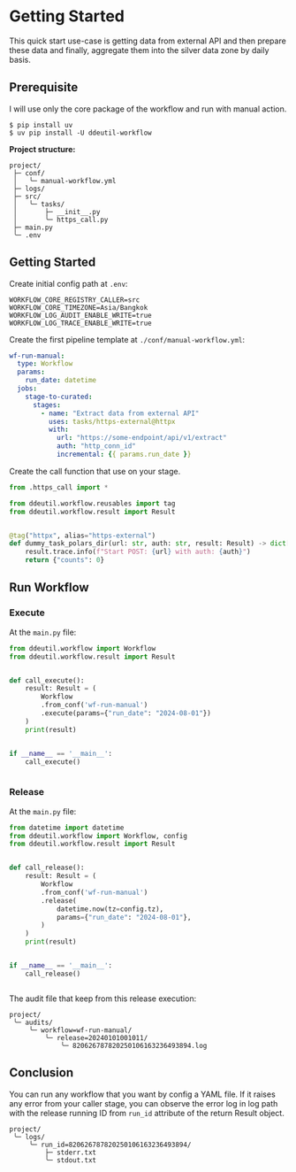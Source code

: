 # Getting Started

This quick start use-case is getting data from external API and then prepare these
data and finally, aggregate them into the silver data zone by daily basis.

## Prerequisite

I will use only the core package of the workflow and run with manual action.

```shell
$ pip install uv
$ uv pip install -U ddeutil-workflow
```

**Project structure:**

```text
project/
 ├─ conf/
 │   ╰─ manual-workflow.yml
 ├─ logs/
 ├─ src/
 │   ╰─ tasks/
 │       ├─ __init__.py
 │       ╰─ https_call.py
 ├─ main.py
 ╰─ .env
```

## Getting Started

Create initial config path at `.env`:

```dotenv
WORKFLOW_CORE_REGISTRY_CALLER=src
WORKFLOW_CORE_TIMEZONE=Asia/Bangkok
WORKFLOW_LOG_AUDIT_ENABLE_WRITE=true
WORKFLOW_LOG_TRACE_ENABLE_WRITE=true
```

Create the first pipeline template at `./conf/manual-workflow.yml`:

```yaml title="./conf/manual-workflow.yml"
wf-run-manual:
  type: Workflow
  params:
    run_date: datetime
  jobs:
    stage-to-curated:
      stages:
        - name: "Extract data from external API"
          uses: tasks/https-external@httpx
          with:
            url: "https://some-endpoint/api/v1/extract"
            auth: "http_conn_id"
            incremental: {{ params.run_date }}
```

Create the call function that use on your stage.

```python title="./src/__init__.py"
from .https_call import *
```

```python title="./src/https_call.py"
from ddeutil.workflow.reusables import tag
from ddeutil.workflow.result import Result


@tag("httpx", alias="https-external")
def dummy_task_polars_dir(url: str, auth: str, result: Result) -> dict[str, int]:
    result.trace.info(f"Start POST: {url} with auth: {auth}")
    return {"counts": 0}
```

## Run Workflow

### Execute

At the `main.py` file:

```python title="./main.py"
from ddeutil.workflow import Workflow
from ddeutil.workflow.result import Result


def call_execute():
    result: Result = (
        Workflow
        .from_conf('wf-run-manual')
        .execute(params={"run_date": "2024-08-01"})
    )
    print(result)


if __name__ == '__main__':
    call_execute()
```

```text

```

### Release

At the `main.py` file:

```python title="./main.py"
from datetime import datetime
from ddeutil.workflow import Workflow, config
from ddeutil.workflow.result import Result


def call_release():
    result: Result = (
        Workflow
        .from_conf('wf-run-manual')
        .release(
            datetime.now(tz=config.tz),
            params={"run_date": "2024-08-01"},
        )
    )
    print(result)


if __name__ == '__main__':
    call_release()
```

```text

```

The audit file that keep from this release execution:

```text
project/
 ╰─ audits/
     ╰─ workflow=wf-run-manual/
         ╰─ release=20240101001011/
             ╰─ 820626787820250106163236493894.log
```

## Conclusion

You can run any workflow that you want by config a YAML file. If it raises any
error from your caller stage, you can observe the error log in log path with
the release running ID from `run_id` attribute of the return Result object.

```text
project/
 ╰─ logs/
     ╰─ run_id=820626787820250106163236493894/
         ├─ stderr.txt
         ╰─ stdout.txt
```
